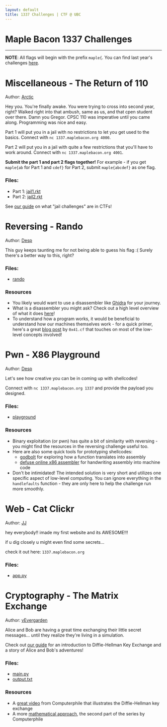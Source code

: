 ```yaml
--- 
layout: default
title: 1337 Challenges | CTF @ UBC 
---
```


# Maple Bacon 1337 Challenges
---

**NOTE**: All flags will begin with the prefix `maple{`. You can find last year's challenges [here](challenge-2021.md).

# Miscellaneous - The Return of 110

Author: [Arctic](/authors/rctcwyvrn/)

Hey you. You're finally awake. You were trying to cross into second year, right? Walked right into that ambush, same as us, and that cpen student over there. Damn you Gregor. CPSC 110 was imperative until you came along. Programming was nice and easy.

Part 1 will put you in a jail with no restrictions to let you get used to the basics. Connect with `nc 1337.maplebacon.org 4000`.

Part 2 will put you in a jail with quite a few restrictions that you'll have to work around. Connect with `nc 1337.maplebacon.org 4001`.

**Submit the part 1 and part 2 flags together!** For example - if you get `maple{ab` for Part 1 and `cdef}` for Part 2, submit `maple{abcdef}` as one flag.

### Files:
- Part 1: [jail1.rkt](/assets/1337-2022/misc/jail1.rkt)
- Part 2: [jail2.rkt](/assets/1337-2022/misc/jail2.rkt)


See [our guide](/2022/11/jail-challenges-guide/) on what "jail challenges" are in CTFs!



# Reversing - Rando

Author: [Desp](/authors/desp/)

This guy keeps taunting me for not being able to guess his flag :( Surely there's a better way to this, right?

### Files:
- [rando](/assets/1337-2022/rev/rando)

### Resources
- You likely would want to use a disassembler like [Ghidra](https://github.com/NationalSecurityAgency/ghidra) for your journey.
- What is a disassembler you might ask? Check out a high level overview of what it does [here](/2022/11/reversing-guide/)!
- To understand how a program works, it would be beneficial to understand how our machines themselves work - for a quick primer, here's a great [blog post](https://0x41.cf/reversing/2021/07/21/reversing-x86-and-c-code-for-beginners.html) by `0x41.cf` that touches on most of the low-level concepts involved!

# Pwn - X86 Playground

Author: [Desp](/authors/desp/)

Let's see how creative you can be in coming up with shellcodes!

Connect with `nc 1337.maplebacon.org 1337` and provide the payload you designed.

### Files:
- [playground](/assets/1337-2022/pwn/playground)


### Resources
- Binary exploitation (or pwn) has quite a bit of similarity with reversing - you might find the resources in the reversing challenge useful too.
- Here are also some quick tools for prototyping shellcodes:
  - [godbolt](https://godbolt.org/) for exploring how a function translates into assembly
  - [defuse online x86 assembler](https://defuse.ca/online-x86-assembler.html) for handwriting assembly into machine code
- Don't be intimidated! The intended solution is very short and utilizes one specific aspect of low-level computing. You can ignore everything in the `handlefaults` function - they are only here to help the challenge run more smoothly.



# Web - Cat Clickr

Author: [JJ](/authors/apropos/)

hey everybody!! imade my first website and its AWESOME!!!

if u dig  closely u might even find some secrets...

check it out here: `1337.maplebacon.org`

### Files:
- [app.py](/assets/1337-2022/web/app.py)


# Cryptography - The Matrix Exchange

Author: [vEvergarden](/authors/vEvergarden/)

Alice and Bob are having a great time exchanging their little secret messages... until they realize they're living in a simulation.

Check out [our guide](/2022/11/diffie-hellman-guide/) for an introduction to Diffie-Hellman Key Exchange and a story of Alice and Bob's adventures!

### Files:
- [main.py](/assets/1337-2022/crypto/main.py)
- [output.txt](/assets/1337-2022/crypto/output.txt)

### Resources
- A [great video](https://www.youtube.com/watch?v=NmM9HA2MQGI) from Computerphile that illustrates the Diffie-Hellman key exchange
- A more [mathematical approach](https://www.youtube.com/watch?v=Yjrfm_oRO0w), the second part of the series by Computerphile


